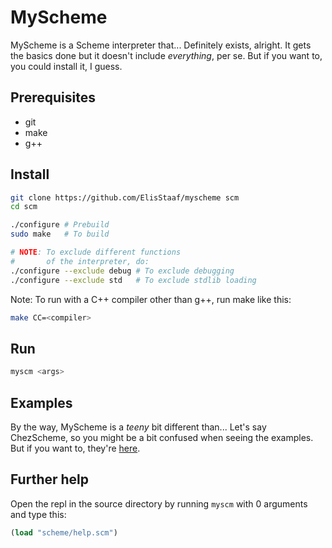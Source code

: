 # MyScheme
MyScheme is a Scheme interpreter that... Definitely exists, alright.
It gets the basics done but it doesn't include *everything*, per se.
But if you want to, you could install it, I guess.

## Prerequisites
* git
* make
* g++

## Install
```sh
git clone https://github.com/ElisStaaf/myscheme scm
cd scm

./configure # Prebuild
sudo make   # To build

# NOTE: To exclude different functions
#       of the interpreter, do:
./configure --exclude debug # To exclude debugging
./configure --exclude std   # To exclude stdlib loading
```
Note: To run with a C++ compiler
other than g++, run make like this:
```sh
make CC=<compiler>
```

## Run
```sh
myscm <args>
```

## Examples
By the way, MyScheme is a *teeny* bit different than... Let's say
ChezScheme, so you might be a bit confused when seeing the
examples. But if you want to, they're [here](/scheme).

## Further help
Open the repl in the source directory 
by running `myscm` with 0 arguments
and type this:
```scm
(load "scheme/help.scm")
```
